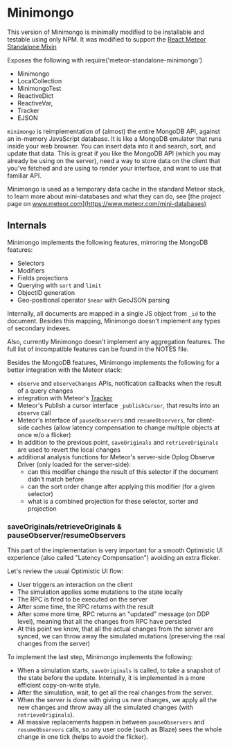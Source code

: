 # Minimongo

This version of Minimongo is minimally modified to be installable and testable using only NPM.  It was modified to support the [React Meteor Standalone Mixin](https://www.npmjs.com/package/meteor-standalone-react-mixin)

Exposes the following with require('meteor-standalone-minimongo')
* Minimongo
* LocalCollection
* MinimongoTest
* ReactiveDict
* ReactiveVar,
* Tracker
*  EJSON

`minimongo` is reimplementation of (almost) the entire MongoDB API, against an
in-memory JavaScript database. It is like a MongoDB emulator that runs inside
your web browser. You can insert data into it and search, sort, and update that
data. This is great if you like the MongoDB API (which you may already be using
on the server), need a way to store data on the client that you've fetched and
are using to render your interface, and want to use that familiar API.

Minimongo is used as a temporary data cache in the standard Meteor stack, to
learn more about mini-databases and what they can do, see [the project page on
www.meteor.com](https://www.meteor.com/mini-databases)

## Internals

Minimongo implements the following features, mirroring the MongoDB features:

- Selectors
- Modifiers
- Fields projections
- Querying with `sort` and `limit`
- ObjectID generation
- Geo-positional operator `$near` with GeoJSON parsing

Internally, all documents are mapped in a single JS object from `_id` to the
document. Besides this mapping, Minimongo doesn't implement any types of
secondary indexes.

Also, currently Minimongo doesn't implement any aggregation features. The full
list of incompatible features can be found in the NOTES file.

Besides the MongoDB features, Minimongo implements the following for a better
integration with the Meteor stack:

- `observe` and `observeChanges` APIs, notification callbacks when the result of
a query changes
- integration with Meteor's [Tracker](https://www.meteor.com/tracker)
- Meteor's Publish a cursor interface `_publishCursor`, that results into an
  `observe` call
- Meteor's interface of `pauseObservers` and `resumeObservers`, for client-side
  caches (allow latency compensation to change multiple objects at once w/o a
  flicker)
- In addition to the previous point, `saveOriginals` and `retrieveOriginals` are
  used to revert the local changes
- additional analysis functions for Meteor's server-side Oplog Observe Driver
(only loaded for the server-side):
  * can this modifier change the result of this selector if the document didn't
  match before
  * can the sort order change after applying this modifier (for a given
  selector)
  * what is a combined projection for these selector, sorter and projection


### saveOriginals/retrieveOriginals & pauseObserver/resumeObservers

This part of the implementation is very important for a smooth Optimistic UI
experience (also called "Latency Compensation") avoiding an extra flicker.

Let's review the usual Optimistic UI flow:

- User triggers an interaction on the client
- The simulation applies some mutations to the state locally
- The RPC is fired to be executed on the server
- After some time, the RPC returns with the result
- After some more time, RPC returns an "updated" message (on DDP level), meaning
that all the changes from RPC have persisted
- At this point we know, that all the actual changes from the server are synced,
  we can throw away the simulated mutations (preserving the real changes from
  the server)

To implement the last step, Minimongo implements the following:

- When a simulation starts, `saveOriginals` is called, to take a snapshot of the
state before the update. Internally, it is implemented in a more efficient
copy-on-write style.
- After the simulation, wait, to get all the real changes from the server.
- When the server is done with giving us new changes, we apply all the new
changes and throw away all the simulated changes (with `retrieveOriginals`).
- All massive replacements happen in between `pauseObservers` and
  `resumeObservers` calls, so any user code (such as Blaze) sees the whole
  change in one tick (helps to avoid the flicker).

